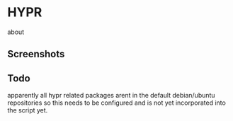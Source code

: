 # HYPR

about

## Screenshots

## Todo
apparently all hypr related packages arent in the default debian/ubuntu repositories so this needs to be configured and is not yet incorporated into the script yet.
